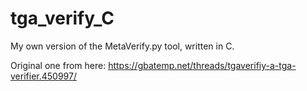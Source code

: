 # tga_verify_C
My own version of the MetaVerify.py tool, written in C.

Original one from here: https://gbatemp.net/threads/tgaverifiy-a-tga-verifier.450997/
